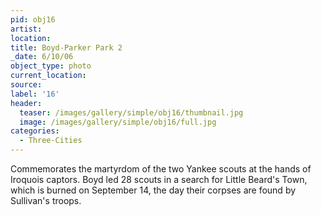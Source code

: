```yaml
---
pid: obj16
artist:
location:
title: Boyd-Parker Park 2
_date: 6/10/06
object_type: photo
current_location:
source:
label: '16'
header:
  teaser: /images/gallery/simple/obj16/thumbnail.jpg
  image: /images/gallery/simple/obj16/full.jpg
categories:
  - Three-Cities
---
```

Commemorates the martyrdom of the two Yankee scouts at the hands of Iroquois captors. Boyd led 28 scouts in a search for Little Beard's Town, which is burned on September 14, the day their corpses are found by Sullivan's troops.
